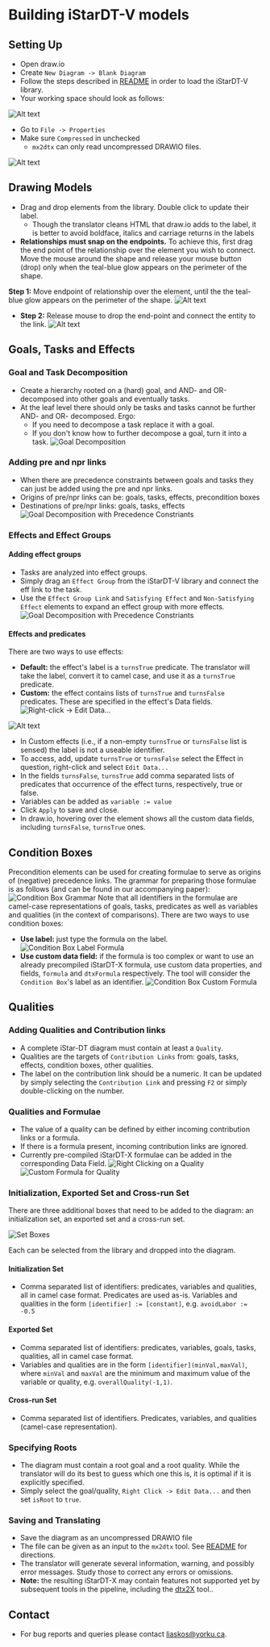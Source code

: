
# Building iStarDT-V models

## Setting Up
- Open draw.io
- Create `New Diagram -> Blank Diagram`
- Follow the steps described in [README](../README.md) in order to load the iStarDT-V library. 
- Your working space should look as follows:

![Alt text](img/workspace.png)

- Go to `File -> Properties`
- Make sure `Compressed` in unchecked
	- `mx2dtx` can only read uncompressed DRAWIO files.

![Alt text](img/Uncompressed.png)

## Drawing Models

- Drag and drop elements from the library. Double click to update their label.
	- Though the translator cleans HTML that draw.io adds to the label, it is better to avoid boldface, italics and carriage returns in the labels
- **Relationships must snap on the endpoints.** To achieve this, first drag the end point of the relationship over the element you wish to connect. Move the mouse around the shape and release your mouse button (drop) only when the teal-blue glow appears on the perimeter of the shape. 

**Step 1:** Move endpoint of relationship over the element, until the the teal-blue glow appears on the perimeter of the shape. 
![Alt text](img/Snap1.png)
 - **Step 2:** Release mouse to drop the end-point and connect the entity to the link. 
![Alt text](img/Snap2.png)


## Goals, Tasks and Effects
### Goal and Task Decomposition
- Create a hierarchy rooted on a (hard) goal, and AND- and OR-decomposed into other goals and eventually tasks.
- At the leaf level there should only be tasks and tasks cannot be further AND- and OR- decomposed. Ergo:
	- If you need to decompose a task replace it with a goal.
	- If you don't know how to further decompose a goal, turn it into a task.
![Goal Decomposition](img/GoalTree.png)
### Adding pre and npr links
- When there are precedence constraints between goals and tasks they can just be added using the pre and npr links.
- Origins of pre/npr links can be: goals, tasks, effects, precondition boxes
- Destinations of pre/npr links: goals, tasks, effects
![Goal Decomposition with Precedence Constriants](img/GoalTreePre.png)
### Effects and Effect Groups
#### Adding effect groups
- Tasks are analyzed into effect groups.
- Simply drag an `Effect Group` from the iStarDT-V library and connect the eff link to the task. 
- Use the `Effect Group Link` and `Satisfying Effect` and `Non-Satisfying Effect` elements to expand an effect group with more effects.
![Goal Decomposition with Precedence Constriants](img/GoalTreeEffects.png)
#### Effects and predicates
There are two ways to use effects:
- **Default:** the effect's label is a `turnsTrue` predicate. The translator will take the label, convert it to camel case, and use it as a `turnsTrue` predicate.
- **Custom:** the effect contains lists of `turnsTrue` and `turnsFalse` predicates. These are specified in the effect's Data fields. 
![Right-click -> Edit Data...](img/EffectRightClick.png)

![Alt text](img/EffectData.png)
- In Custom effects (i.e., if a non-empty `turnsTrue` or `turnsFalse` list is sensed) the label is not a useable identifier.
- To access, add, update `turnsTrue` or `turnsFalse` select the Effect in question, right-click and select `Edit Data...`
- In the fields `turnsFalse`, `turnsTrue` add comma separated lists of predicates that occurrence of the effect turns, respectively, true or false.
- Variables can be added as `variable := value`
- Click `Apply` to save and close.
- In draw.io, hovering over the element shows all the custom data fields, including `turnsFalse`, `turnsTrue` ones.
## Condition Boxes
Precondition elements can be used for creating formulae to serve as origins of (negative) precedence links. The grammar for preparing those formulae is as follows (and can be found in our accompanying paper):
![Condition Box Grammar](img/Grammar.png)
Note that all identifiers in the formulae are camel-case representations of goals, tasks, predicates as well as variables and qualities (in the context of comparisons).
There are two ways to use condition boxes:
* **Use label:** just type the formula on the label.
![Condition Box Label Formula](img/ConditionBoxLabel.png)
* **Use custom data field:** if the formula is too complex or want to use an already precompiled iStarDT-X formula, use custom data properties, and fields, `formula` and `dtxFormula` respectively. The tool will consider the `Condition Box`'s label as an identifier.
![Condition Box Custom Formula](img/ConditionBoxData.png)
## Qualities

### Adding Qualities and Contribution links
- A complete iStar-DT diagram must contain at least a `Quality`. 
- Qualities are the targets of `Contribution Links` from: goals, tasks, effects, condition boxes, other qualities.
- The label on the contribution link should be a numeric. It can be updated by simply selecting the `Contribution Link` and pressing `F2` or simply double-clicking on the number.
### Qualities and Formulae
- The value of a quality can be defined by either incoming contribution links or a formula.
- If there is a formula present, incoming contribution links are ignored.
- Currently pre-compiled iStarDT-X formulae can be added in the corresponding Data Field.
 ![Right Clicking on a Quality](img/QualityRightClick.png)
![Custom Formula for Quality](img/QualityData.png)
### Initialization, Exported Set and Cross-run Set
There are three additional boxes that need to be added to the diagram: an initialization set, an exported set and a cross-run set.

 ![Set Boxes](img/SetBoxes.png)


Each can be selected from the library and dropped into the diagram. 
#### Initialization Set
- Comma separated list of identifiers: predicates, variables and qualities, all in camel case format. Predicates are used as-is. Variables and qualities in the form `[identifier] := [constant]`, e.g. `avoidLabor := -0.5`
#### Exported Set
- Comma separated list of identifiers: predicates, variables, goals, tasks, qualities, all in camel case format.
- Variables and qualities are in the form `[identifier](minVal,maxVal)`, where `minVal` and `maxVal` are the minimum and maximum value of the variable or quality, e.g. `overallQuality(-1,1)`.
#### Cross-run Set
 - Comma separated list of identifiers. Predicates, variables, and qualities (camel-case representation). 
### Specifying Roots
* The diagram must contain a root goal and a root quality. While the translator will do its best to guess which one this is, it is optimal if it is explicitly specified.
* Simply select the goal/quality, `Right Click -> Edit Data...` and then set `isRoot` to `true`.
### Saving and Translating
* Save the diagram as an uncompressed DRAWIO file
* The file can be given as an input to the `mx2dtx` tool. See [README](../README.md) for directions.
* The translator will generate several information, warning, and possibly error messages. Study those to correct any errors or omissions.
* **Note:** the resulting iStarDT-X may contain features not supported yet by subsequent tools in the pipeline, including the [dtx2X](https://github.com/cmg-yorku/dtx2X) tool.. 

## Contact

- For bug reports and queries please contact [liaskos@yorku.ca](liaskos@yorku.ca).  
